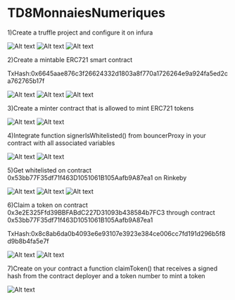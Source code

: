 # TD8MonnaiesNumeriques

1)Create a truffle project and configure it on infura

![Alt text](https://github.com/ThibautBaudry/TD8MonnaiesNumeriques/blob/main/Capture%20d’écran%202020-12-11%20à%2009.46.47.png)
![Alt text](https://github.com/ThibautBaudry/TD8MonnaiesNumeriques/blob/main/Capture%20d’écran%202020-12-11%20à%2009.47.01.png)
![Alt text](https://github.com/ThibautBaudry/TD8MonnaiesNumeriques/blob/main/Capture%20d’écran%202020-12-11%20à%2009.47.14.png)

2)Create a mintable ERC721 smart contract

TxHash:0x6645aae876c3f26624332d1803a8f770a1726264e9a924fa5ed2ca762765b17f

![Alt text](https://github.com/ThibautBaudry/TD8MonnaiesNumeriques/blob/main/Question2TD8.png)
![Alt text](https://github.com/ThibautBaudry/TD8MonnaiesNumeriques/blob/main/Question2TD8suite.png)
![Alt text](https://github.com/ThibautBaudry/TD8MonnaiesNumeriques/blob/main/Question2TD8suite2.png)

3)Create a minter contract that is allowed to mint ERC721 tokens

![Alt text](https://github.com/ThibautBaudry/TD8MonnaiesNumeriques/blob/main/Question3TD8.png)
![Alt text](https://github.com/ThibautBaudry/TD8MonnaiesNumeriques/blob/main/Question3TD8suite.png)

4)Integrate function signerIsWhitelisted() from bouncerProxy in your contract with all associated variables

![Alt text](https://github.com/ThibautBaudry/TD8MonnaiesNumeriques/blob/main/Question4TD8MN.png)
![Alt text](https://github.com/ThibautBaudry/TD8MonnaiesNumeriques/blob/main/Question4TD8MN%20suite.png)

5)Get whitelisted on contract 0x53bb77F35df71f463D1051061B105Aafb9A87ea1 on Rinkeby

![Alt text](https://github.com/ThibautBaudry/TD8MonnaiesNumeriques/blob/main/Question5MN.png)
![Alt text](https://github.com/ThibautBaudry/TD8MonnaiesNumeriques/blob/main/Question5MNsuite.png)
![Alt text](https://github.com/ThibautBaudry/TD8MonnaiesNumeriques/blob/main/Question5MNsuite2.png)

6)Claim a token on contract 0x3e2E325Ffd39BBFABdC227D31093b438584b7FC3 through contract 0x53bb77F35df71f463D1051061B105Aafb9A87ea1

TxHash:0x8c8ab6da0b4093e6e93107e3923e384ce006cc7fd191d296b5f8d9b8b4fa5e7f

![Alt text](https://github.com/ThibautBaudry/TD8MonnaiesNumeriques/blob/main/Capture%20d’écran%202020-12-16%20à%2022.34.12.png)
![Alt text](https://github.com/ThibautBaudry/TD8MonnaiesNumeriques/blob/main/Capture%20d’écran%202020-12-16%20à%2022.41.25.png)

7)Create on your contract a function claimToken() that receives a signed hash from the contract deployer and a token number to mint a token

![Alt text](https://github.com/ThibautBaudry/TD8MonnaiesNumeriques/blob/main/Capture%20d’écran%202020-12-16%20à%2023.19.22.png)

